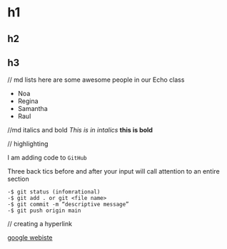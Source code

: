 # h1
## h2
## h3

// md lists
here are some awesome people in our Echo class
- Noa
- Regina
- Samantha
- Raul

//md italics and bold
*This is in intalics*
**this is bold**

// highlighting

I am adding code to `GitHub`

Three back tics before and after your input will call attention to an entire section

```
-$ git status (infomrational)
-$ git add . or git <file name>
-$ git commit -m “descriptive message”
-$ git push origin main
```

// creating a hyperlink

[google webiste](https://www.google.com/)